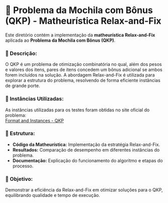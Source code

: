 # 🎒 Problema da Mochila com Bônus (QKP) - Matheurística Relax-and-Fix  

Este diretório contém a implementação da **matheurística Relax-and-Fix** aplicada ao **Problema da Mochila com Bônus (QKP)**.  

### 📌 Descrição:
O QKP é um problema de otimização combinatória no qual, além dos pesos e valores dos itens, pares de itens concedem um bônus adicional se ambos forem incluídos na solução. A abordagem Relax-and-Fix é utilizada para explorar a estrutura do problema, resolvendo de forma eficiente instâncias de grande porte.  

### 🔗 Instâncias Utilizadas:
As instâncias utilizadas para os testes foram obtidas no site oficial do problema:  
[Format and Instances - QKP](https://cedric.cnam.fr/~soutif/QKP/format.html)  

### 📂 Estrutura:
- **Código da Matheurística:** Implementação da estratégia Relax-and-Fix.  
- **Resultados:** Comparação de desempenho em diferentes instâncias do problema.  
- **Documentação:** Explicação do funcionamento do algoritmo e etapas do processo.  

### 🚀 Objetivo:
Demonstrar a eficiência da Relax-and-Fix em otimizar soluções para o QKP, equilibrando qualidade e tempo de execução.  

